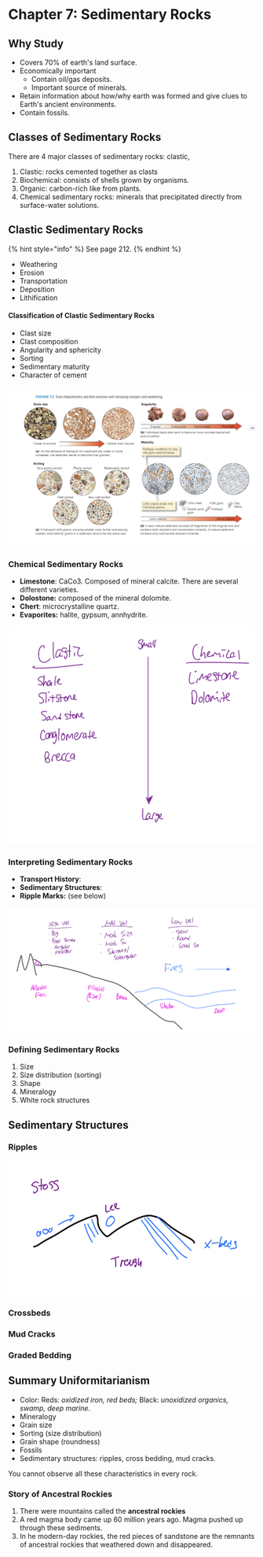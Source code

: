 # Chapter 7: Sedimentary Rocks

## Why Study

* Covers 70% of earth's land surface.
* Economically important
  * Contain oil/gas deposits.
  * Important source of minerals.
* Retain information about how/why earth was formed and give clues to Earth's ancient environments.
* Contain fossils.

## Classes of Sedimentary Rocks

There are 4 major classes of sedimentary rocks: clastic,&#x20;

1. Clastic: rocks cemented together as clasts
2. Biochemical: consists of shells grown by organisms.
3. Organic: carbon-rich like from plants.
4. Chemical sedimentary rocks: minerals that precipitated directly from surface-water solutions.

## Clastic Sedimentary Rocks

{% hint style="info" %}
See page 212.
{% endhint %}

* Weathering
* Erosion
* Transportation
* Deposition
* Lithification

#### Classification of Clastic Sedimentary Rocks

* Clast size
* Clast composition
* Angularity and sphericity
* Sorting
* Sedimentary maturity
* Character of cement

![](<../../.gitbook/assets/image (634).png>)

### Chemical Sedimentary Rocks

* **Limestone**: CaCo3. Composed of mineral calcite. There are several different varieties.
* **Dolostone:** composed of the mineral dolomite.
* **Chert**: microcrystalline quartz.
* **Evaporites:** halite, gypsum, annhydrite.

![](<../../.gitbook/assets/image (636).png>)

### Interpreting Sedimentary Rocks

* **Transport History**:&#x20;
* **Sedimentary Structures**:&#x20;
* **Ripple Marks:** (see below)

![Transport History](<../../.gitbook/assets/image (635).png>)

### Defining Sedimentary Rocks

1. Size
2. Size distribution (sorting)
3. Shape
4. Mineralogy
5. White rock structures

## Sedimentary Structures

### Ripples

![](<../../.gitbook/assets/image (637).png>)

### Crossbeds

### Mud Cracks

### Graded Bedding

## Summary Uniformitarianism

* Color: Reds: _oxidized iron, red beds;_ Black: _unoxidized organics, swamp, deep marine_.
* Mineralogy
* Grain size
* Sorting (size distribution)
* Grain shape (roundness)
* Fossils
* Sedimentary structures: ripples, cross bedding, mud cracks.

You cannot observe all these characteristics in every rock.

### Story of Ancestral Rockies

1. There were mountains called the **ancestral rockies**
2. A red magma body came up 60 million years ago. Magma pushed up through these sediments.
3. In he modern-day rockies, the red pieces of sandstone are the remnants of ancestral rockies that weathered down and disappeared.

